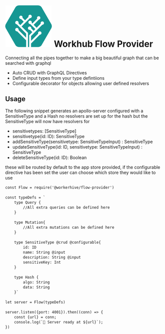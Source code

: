 # <img src="https://raw.githubusercontent.com/WorkerHive/flow-provider/master/logo.png" alt="Workhub Logo" width="150"/> Workhub Flow Provider

Connecting all the pipes together to make a big beautiful graph that can be searched with graphql

- Auto CRUD with GraphQL Directives
- Define input types from your type defintiions
- Configurable decorator for objects allowing user defined resolvers

## Usage

The following snippet generates an apollo-server configured with a SensitiveType and a Hash no resolvers are set up for the hash but the SensitiveType will now have resolvers for 

- sensitivetypes: [SensitiveType]
- sensitivetype(id: ID): SensitiveType
- addSensitiveType(sensitivetype: SensitiveTypeInput) : SensitiveType
- updateSensitiveType(id: ID, sensitivetype: SensitiveTypeInput) : SensitiveType
- deleteSensitiveType(id: ID): Boolean

these will be routed by default to the app store provided, if the configurable directive has been set the user can choose which store they would like to use


```
const Flow = require('@workerhive/flow-provider')

const typeDefs = `
    type Query {
        //All extra queries can be defined here
    }

    type Mutation{
        //All extra mutations can be defined here
    }

    type SensitiveType @crud @configurable{
        id: ID
        name: String @input
        description: String @input
        sensitiveKey: Int
    }

    type Hash {
        algo: String
        data: String
    }`

let server = Flow(typeDefs)

server.listen({port: 4001}).then((conn) => {
    const {url} = conn;
    console.log(`🚀 Server ready at ${url}`);
})
```
